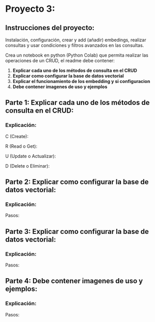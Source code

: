 # Proyecto 3:

## Instrucciones del proyecto:

Instalación, configuración, crear y add (añadir) embedings, realizar consultas y usar condiciones y filtros avanzados en las consultas.

Crea un notebook en python (Python Colab) que permita realizar las operaciones de un CRUD, el readme debe contener:

1. **Explicar cada uno de los métodos de consulta en el CRUD**
2. **Explicar como configurar la  base de datos vectorial**
3. **Explicar el funcionamiento de los embedding y si configuracion**
4. **Debe contener imagenes de uso y ejemplos**

## Parte 1: Explicar cada uno de los métodos de consulta en el CRUD:

### Explicación:

C (Create):

R (Read o Get):

U (Update o Actualizar):

D (Delete o Eliminar):

## Parte 2: Explicar como configurar la  base de datos vectorial:

### Explicación:

Pasos:



## Parte 3: Explicar como configurar la  base de datos vectorial:

### Explicación:

Pasos:




## Parte 4: Debe contener imagenes de uso y ejemplos:

### Explicación:

Pasos:











